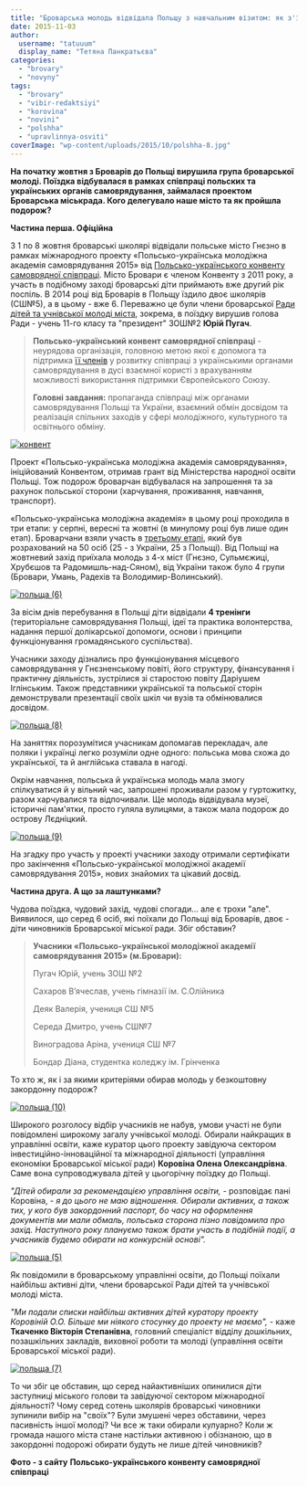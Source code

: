 ```yaml
---
title: "Броварська молодь відвідала Польщу з навчальним візитом: як з'їздили та кому пощастило?"
date: 2015-11-03
author: 
  username: "tatuuum"
  display_name: "Тетяна Панкратьєва"
categories: 
  - "brovary"
  - "novyny"
tags: 
  - "brovary"
  - "vibir-redaktsiyi"
  - "korovina"
  - "novini"
  - "polshha"
  - "upravlinnya-osviti"
coverImage: "wp-content/uploads/2015/10/polshha-8.jpg"
---
```


**На початку жовтня з Броварів до Польщі вирушила група броварської молоді. Поїздка відбувалася в рамках співпраці польских та українських органів самоврядування, займалася проектом Броварська міськрада. Кого делегувало наше місто та як пройшла подорож?**

**Частина перша. Офіційна**

З 1 по 8 жовтня броварські школярі відвідали польське місто Гнєзно в рамках міжнародного проекту «Польсько-українська молодіжна академія самоврядування 2015» від [Польсько-українського конвенту самоврядної співпраці](https://kwspu.pl/). Місто Бровари є членом Конвенту з 2011 року, а участь в подібному заході броварські діти приймають вже другий рік поспіль. В 2014 році від Броварів в Польщу їздило двоє школярів (СШ№5), а в цьому - вже 6. Переважно це були члени броварської [Ради дітей та учнівської молоді міста](https://bnvo.com.ua/content/%D1%81%D1%82%D1%80%D1%83%D0%BA%D1%82%D1%83%D1%80%D0%B0-%D1%80%D0%B0%D0%B4%D0%B8-%D0%B4%D1%96%D1%82%D0%B5%D0%B9-%D1%82%D0%B0-%D1%83%D1%87%D0%BD%D1%96%D0%B2%D1%81%D1%8C%D0%BA%D0%BE%D1%97-%D0%BC%D0%BE%D0%BB%D0%BE%D0%B4%D1%96-%D0%BC%25), зокрема, в поїздку вирушив голова Ради - учень 11-го класу та "президент" ЗОШ№2 **Юрій Пугач**.

> **Польсько-український конвент самоврядної співпраці** - неурядова організація, головною метою якої є допомога та підтримка [її членів](https://kwspu.pl/category/czlonkowie/) у розвитку співпраці з українськими органами самоврядування в дусі взаємної користі з врахуванням можливості використання підтримки Європейського Союзу.
> 
> **Головні завдання:** пропаганда співпраці між органами самоврядування Польщі та України, взаємний обмін досвідом та реалізація спільних заходів у сфері молодіжного, культурного та освітнього обміну.

[![конвент](https://mpz.brovary.org/wp-content/uploads/2015/10/konvent.jpg)](https://mpz.brovary.org/wp-content/uploads/2015/10/konvent.jpg)

Проект «Польсько-українська молодіжна академія самоврядування», ініційований Конвентом, отримав грант від Міністерства народної освіти Польщі. Тож подорож броварчан відбувалася на запрошення та за рахунок польської сторони (харчування, проживання, навчання, транспорт).

«Польсько-українська молодіжна академія» в цьому році проходила в три етапи: у серпні, вересні та жовтні (в минулому році був лише один етап). Броварчани взяли участь в [третьому етапі](https://kwspu.pl/aktualnosci/iii-edycja-polsko-ukrainskiej-mlodziezowej-akademii-samorzadnosci-2015-gniezno-1-8-pazdziernika-2015-r/), який був розрахований на 50 осіб (25 - з України, 25 з Польщі). Від Польщі на жовтневий захід приїхала молодь з 4-х міст (Гнєзно, Сульмєжиці, Хрубєшов та Радомишль-над-Сяном), від України також було 4 групи (Бровари, Умань, Радехів та Володимир-Волинський).

[![польща (6)](https://mpz.brovary.org/wp-content/uploads/2015/10/polshha-6.jpg)](https://mpz.brovary.org/wp-content/uploads/2015/10/polshha-6.jpg)

За вісім днів перебування в Польщі діти відвідали **4 тренінги** (територіальне самоврядування Польщі, ідеї та практика волонтерства, надання першої долікарської допомоги, основи і принципи функціонування громадянського суспільства).

Учасники заходу дізнались про функціонування місцевого самоврядування у Гнєзненському повіті, його структуру, фінансування і практичну діяльність, зустрілися зі старостою повіту Даріушем Іглінським. Також представники української та польської сторін демонстрували презентації своїх шкіл чи вузів та обмінювалися досвідом.

[![польща (8)](https://mpz.brovary.org/wp-content/uploads/2015/10/polshha-8.jpg)](https://mpz.brovary.org/wp-content/uploads/2015/10/polshha-8.jpg)

На заняттях порозумітися учасникам допомагав перекладач, але поляки і українці легко розуміли одне одного: польська мова схожа до української, та й англійська ставала в нагоді.

Окрім навчання, польська й українська молодь мала змогу спілкуватися й у вільний час, запрошені проживали разом у гуртожитку, разом харчувалися та відпочивали. Ще молодь відвідувала музеї, історичні пам'ятки, просто гуляла вулицями, а також мала подорож до острову Лєдніцкий.

[![польща (9)](https://mpz.brovary.org/wp-content/uploads/2015/10/polshha-9.jpg)](https://mpz.brovary.org/wp-content/uploads/2015/10/polshha-9.jpg)

На згадку про участь у проекті учасники заходу отримали сертифікати про закінчення «Польсько-української молодіжної академії самоврядування 2015», нових знайомих та цікавий досвід.

**Частина друга. А що за лаштунками?**

Чудова поїздка, чудовий захід, чудові спогади... але є трохи "але". Виявилося, що серед 6 осіб, які поїхали до Польщі від Броварів, двоє - діти чиновників Броварської міської ради. Збіг обставин?

> **Учасники «Польсько-української молодіжної академії самоврядування 2015» (м.Бровари):**
> 
> Пугач Юрій, учень ЗОШ №2
> 
> Сахаров В’ячеслав, учень гімназії ім. С.Олійника
> 
> Деяк Валерія, учениця СШ №5
> 
> Середа Дмитро, учень СШ№7
> 
> Виноградова Аріна, учениця СШ №7
> 
> Бондар Діана, студентка коледжу ім. Грінченка

То хто ж, як і за якими критеріями обирав молодь у безкоштовну закордонну подорож?

[![польща (10)](https://mpz.brovary.org/wp-content/uploads/2015/10/polshha-10.jpg)](https://mpz.brovary.org/wp-content/uploads/2015/10/polshha-10.jpg)

Широкого розголосу відбір учасників не набув, умови участі не були повідомлені широкому загалу учнівської молоді. Обирали найкращих в управлінні освіти, каже куратор цього проекту завідуюча сектором інвестиційно-інноваційної та міжнародної діяльності (управління економіки Броварської міської ради) **Коровіна Олена Олександрівна**. Саме вона супроводжувала дітей у цьогорічну поїздку до Польщі.

_"Дітей обирали за рекомендацією управління освіти,_ - розповідає пані Коровіна, - _я до цього не маю відношення. Обирали активних, а також тих, у кого був закордонний паспорт, бо часу на оформлення документів ми мали обмаль, польська сторона пізно повідомила про захід. Наступного року плануємо також брати участь в подібній події, а учасників будемо обирати на конкурсній основі"._

[![польща (5)](https://mpz.brovary.org/wp-content/uploads/2015/10/polshha-5.jpg)](https://mpz.brovary.org/wp-content/uploads/2015/10/polshha-5.jpg)

Як повідомили в броварському управлінні освіти, до Польщі поїхали найбільш активні діти, члени броварської Ради дітей та учнівської молоді міста.

_"Ми подали списки найбільш активних дітей куратору проекту Коровіній О.О. Більше ми ніякого стосунку до проекту не маємо",_ - каже **Ткаченко Вікторія Степанівна**, головний спеціаліст відділу дошкільних, позашкільних закладів, виховної роботи та молоді (управління освіти Броварської міської ради).

[![польща (7)](https://mpz.brovary.org/wp-content/uploads/2015/10/polshha-7.jpg)](https://mpz.brovary.org/wp-content/uploads/2015/10/polshha-7.jpg)

То чи збіг це обставин, що серед найактивніших опинилися діти заступниці міського голови та завідуючої сектором міжнародної діяльності? Чому серед сотень школярів броварські чиновники зупинили вибір на "своїх"? Були змушені через обставини, через пасивність іншої молоді? Чи все ж таки обирали кулуарно? Коли ж громада нашого міста стане настільки активною і обізнаною, що в закордонні подорожі обирати будуть не лише дітей чиновників?

**Фото - з сайту** **Польсько-українського конвенту самоврядної співпраці**
